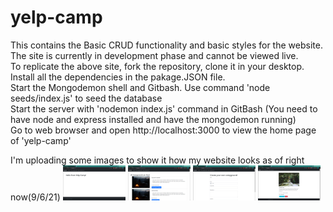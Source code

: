 # yelp-camp
This contains the Basic CRUD functionality and basic styles for the website. <br>
The site is currently in development phase and cannot be viewed live. <br>
To replicate the above site, fork the repository, clone it in your desktop. <br>
Install all the dependencies in the pakage.JSON file. <br>
Start the Mongodemon shell and Gitbash. Use command 'node seeds/index.js' to seed the database <br>
Start the server with 'nodemon index.js' command in GitBash (You need to have node and express installed and have the mongodemon running)  <br>
Go to web browser and open http://localhost:3000 to view the home page of 'yelp-camp'

I'm uploading some images to  show it how my website looks as of right now(9/6/21)
<img src="images/image-1.png" width="100">
<img src="images/image-2.png" width="100">
<img src="images/image-3.png" width="100">
<img src="images/image-4.png" width="100">